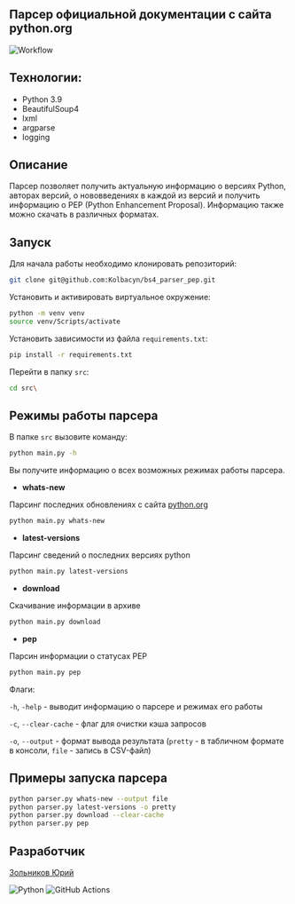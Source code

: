 ## Парсер официальной документации с сайта python.org
![Workflow](https://github.com/Kolbacyn/bs4_parser_pep/actions/workflows/workflow.yml/badge.svg?event=push)

## Технологии:

- Python 3.9
- BeautifulSoup4
- lxml
- argparse
- logging

## Описание

Парсер позволяет получить актуальную информацию о версиях Python, авторах версий, о нововведениях в каждой из версий и получить информацию о PEP (Python Enhancement Proposal). Информацию также можно скачать в различных форматах.

## Запуск

Для начала работы необходимо клонировать репозиторий:

```bash
git clone git@github.com:Kolbacyn/bs4_parser_pep.git
```

Установить и активировать виртуальное окружение:

```bash
python -m venv venv
source venv/Scripts/activate
```

Установить зависимости из файла `requirements.txt`:

```bash
pip install -r requirements.txt
```

Перейти в папку `src`:
```bash
cd src\
```

## Режимы работы парсера

В папке `src` вызовите команду:

```bash
python main.py -h
```

Вы получите информацию о всех возможных режимах работы парсера.

- **whats-new**

Парсинг последних обновлениях с сайта [python.org](https://www.python.org/)

  ```bash
  python main.py whats-new
  ```

- **latest-versions**

Парсинг сведений о последних версиях python

  ```bash
  python main.py latest-versions
  ```

- **download**

Скачивание информации в архиве

  ```bash
  python main.py download
  ```

- **pep**

Парсин информации о статусах РЕР

  ```bash
  python main.py pep
  ```

Флаги:

`-h`, `-help` - выводит информацию о парсере и режимах его работы

`-c`, `--clear-cache` - флаг для очистки кэша запросов

`-o`, `--output` - формат вывода результата (`pretty` - в табличном формате в консоли, `file` - запись в CSV-файл)

## Примеры запуска парсера

```bash
python parser.py whats-new --output file
python parser.py latest-versions -о pretty 
python parser.py download --clear-cache
python parser.py pep
```

## Разработчик

[Зольников Юрий](https://github.com/Kolbacyn/)

![Python](https://img.shields.io/badge/python-3670A0?style=for-the-badge&logo=python&logoColor=ffdd54) ![GitHub Actions](https://img.shields.io/badge/github%20actions-%232671E5.svg?style=for-the-badge&logo=githubactions&logoColor=white)
